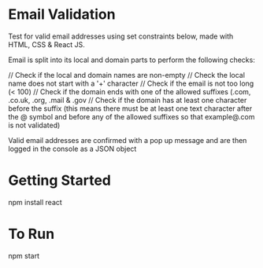 # Email Validation

Test for valid email addresses using set constraints below, made with HTML, CSS & React JS.

Email is split into its local and domain parts to perform the following checks:

// Check if the local and domain names are non-empty // Check the local name does not start with a '+' character // Check if the email is not too long (< 100) // Check if the domain ends with one of the allowed suffixes (.com, .co.uk, .org, .mail & .gov // Check if the domain has at least one character before the suffix (this means there must be at least one text character after the @ symbol and before any of the allowed suffixes so that example@.com is not validated)

Valid email addresses are confirmed with a pop up message and are then logged in the console as a JSON object

# Getting Started

npm install react

# To Run

npm start

